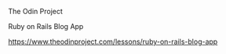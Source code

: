 The Odin Project

Ruby on Rails Blog App

https://www.theodinproject.com/lessons/ruby-on-rails-blog-app
